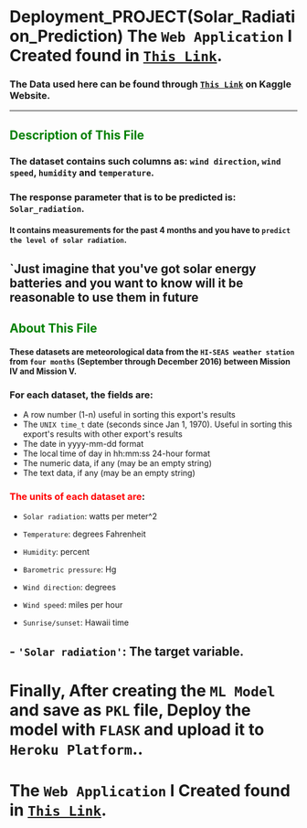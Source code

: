 # Deployment_PROJECT(Solar_Radiation_Prediction) The `Web Application` I Created found in  <a href="https://radiation-prediction.herokuapp.com/" target="_blank">`This Link`</a>.
### The Data used here can be found through  <a href="https://www.kaggle.com/dronio/SolarEnergy#" target="_blank">`This Link`</a> on Kaggle Website.
-----------------------------------------------

## <font color='green'>Description of This File</font> 

### The dataset contains such columns as: `wind direction`, `wind speed`, `humidity` and `temperature`. 

### The response parameter that is to be predicted is: `Solar_radiation`. 
#### It contains measurements for the past 4 months and you have to `predict the level of solar radiation`.

## `Just imagine that you've got solar energy batteries and you want to know will it be reasonable to use them in future

##  <font color='green'>About This File</font>


#### These datasets are meteorological data from the `HI-SEAS weather station` from `four months` (September through December 2016) between Mission IV and Mission V.

### For each dataset, the fields are:

- A row number (1-n) useful in sorting this export's results
- The `UNIX time_t` date (seconds since Jan 1, 1970). Useful in sorting this export's results with other export's results
- The date in yyyy-mm-dd format
- The local time of day in hh:mm:ss 24-hour format
- The numeric data, if any (may be an empty string)
- The text data, if any (may be an empty string)

### <font color='red'>The units of each dataset are</font>:

- `Solar radiation`: watts per meter^2

- `Temperature`: degrees Fahrenheit

- `Humidity`: percent

- `Barometric pressure`: Hg

- `Wind direction`: degrees

- `Wind speed`: miles per hour

- `Sunrise/sunset`: Hawaii time

## - `'Solar radiation'`: The target variable. 

# Finally, After creating the `ML Model` and save as `PKL` file, Deploy the model with `FLASK` and upload it to `Heroku Platform`..
# The `Web Application` I Created found in  <a href="https://radiation-prediction.herokuapp.com/" target="_blank">`This Link`</a>.
